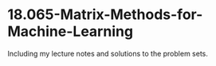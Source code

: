 # 18.065-Matrix-Methods-for-Machine-Learning
Including my lecture notes and solutions to the problem sets.
